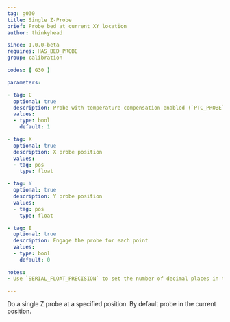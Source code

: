 ```yaml
---
tag: g030
title: Single Z-Probe
brief: Probe bed at current XY location
author: thinkyhead

since: 1.0.0-beta
requires: HAS_BED_PROBE
group: calibration

codes: [ G30 ]

parameters:

- tag: C
  optional: true
  description: Probe with temperature compensation enabled (`PTC_PROBE`, `PTC_BED`, `PTC_HOTEND`)
  values:
  - type: bool
    default: 1

- tag: X
  optional: true
  description: X probe position
  values:
  - tag: pos
    type: float

- tag: Y
  optional: true
  description: Y probe position
  values:
  - tag: pos
    type: float

- tag: E
  optional: true
  description: Engage the probe for each point
  values:
  - type: bool
    default: 0

notes:
- Use `SERIAL_FLOAT_PRECISION` to set the number of decimal places in the output.

---
```


Do a single Z probe at a specified position. By default probe in the current position.
